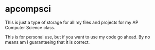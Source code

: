 apcompsci
=========
This is just a type of storage for all my files and projects for my AP Computer Science class.

This is for personal use, but if you want to use my code go ahead. By no means am I guaranteeing that it is correct. 
